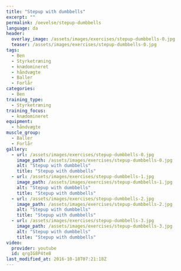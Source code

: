 ```yaml
---
title: "Stepup with dumbbells"
excerpt: ""
permalink: /oevelse/stepup-dumbbells
language: da
header:
  overlay_image: /assets/images/exercises/stepup-dumbbells-0.jpg
  teaser: /assets/images/exercises/stepup-dumbbells-0.jpg
tags:
  - Ben
  - Styrketræning
  - knædomineret
  - håndvægte
  - Baller
  - Forlår
categories:
  - Ben
training_type: 
  - Styrketræning
training_focus: 
  - knædomineret
equipment:
  - håndvægte
muscle_group:
  - Baller
  - Forlår
gallery:
  - url: /assets/images/exercises/stepup-dumbbells-0.jpg
    image_path: /assets/images/exercises/stepup-dumbbells-0.jpg
    alt: "Stepup with dumbbells"
    title: "Stepup with dumbbells"
  - url: /assets/images/exercises/stepup-dumbbells-1.jpg
    image_path: /assets/images/exercises/stepup-dumbbells-1.jpg
    alt: "Stepup with dumbbells"
    title: "Stepup with dumbbells"
  - url: /assets/images/exercises/stepup-dumbbells-2.jpg
    image_path: /assets/images/exercises/stepup-dumbbells-2.jpg
    alt: "Stepup with dumbbells"
    title: "Stepup with dumbbells"
  - url: /assets/images/exercises/stepup-dumbbells-3.jpg
    image_path: /assets/images/exercises/stepup-dumbbells-3.jpg
    alt: "Stepup with dumbbells"
    title: "Stepup with dumbbells"
video:
  provider: youtube
  id: qrgIG8P4te8
last_modified_at: 2016-10-18T07:21:18Z
---
```



